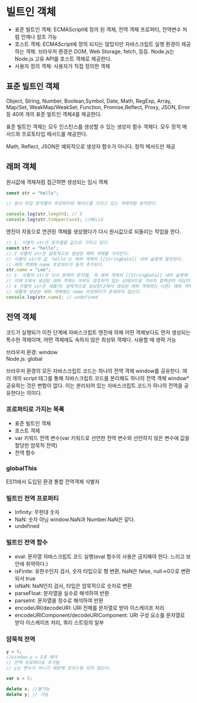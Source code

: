 # 빌트인 객체

- 표준 빌트인 객체: ECMAScript에 정의 된 객체, 전역 객체 프로퍼티, 전역변수 처럼 언제나 참조 가능
- 호스트 객체: ECMAScript에 정의 되지는 않았지만 자바스크립트 실헹 환경이 제공하는 객체. 브라우저 환경은 DOM, Web Storage, fetch, 등등. Node.js는 Node.js 고유 API를 호스트 객체로 제공한다.
- 사용자 정의 객체: 사용자가 직접 정의한 객체

## 표준 빌트인 객체

Object, String, Number, Boolean,Symbol, Date, Math, RegExp, Array, Map/Set, WeakMap/WeakSet, Function, Promise,Reflect, Proxy, JSON, Error 등 40여 개의 표준 빌트인 객체4를 제공한다.

표준 빌트인 객체는 모두 인스턴스를 생성할 수 있는 생성자 함수 객체다. 모두 정적 메서드와 프로토타입 메서드를 제공한다.

Math, Reflect, JSON은 예외적으로 생성자 함수가 아니다. 정적 메서드만 제공

## 래퍼 객체

원시값에 객체처럼 접근하면 생성되는 임시 객체

```js
const str = "hello";

// 원시 타입 문자열이 프로퍼티와 메서드를 가지고 있는 객체처럼 동작한다.

console.log(str.length); // 5
console.log(str.toUpperCase); //HELLO
```

엔진이 자동으로 연관된 객체를 생성했다가 다시 원시값으로 되돌리는 작업을 한다.

```js
// 1. 식별자 str은 문자열을 값으로 가지고 있다.
const str = "hello";
// 2 식별자 str은 암묵적으로 생성된 래퍼 객체를 가리킨다.
// 식별자 str의 값 'hello'는 래퍼 객체의 [[StringData]] 내부 슬롯에 할당된다.
// 래퍼 객체에 name 프로퍼티가 동적 추가된다.
str.name = "Lee";
// 3. 식별자 str은 다시 원래의 문자열, 즉 래퍼 객체의 [[StringData]] 내부 슬롯에 할당된 원시값을 갖는다.
// 이때 2에서 생성된 래퍼 객체는 아무도 참조하지 않는 상태이므로 가비지 컬렉션의 대상이 된다.
// 4 식별자 str은 새롭거/ 암묵적으로 생성된(2에서 생성된 래퍼 객체와는 다른) 래퍼 객체를 가리킨다.
// 새롭게 생성된 래퍼 객체에는 name 프로퍼티가 존재하지 않는다.
console.log(str.name); // undefined
```

## 전역 객체

코드가 실행되기 이전 단계에 자바스크립트 엔진에 의해 어떤 객체보다도 먼저 생성되는 특수한 객체이며, 어떤 객체에도 속하지 않은 최상위 객체다. 사용할 때 생략 가능

브라우저 환경: window  
Node.js: global

브라우저 환경의 모든 자바스크립트 코드는 하나의 전역 객체 window를 공유한다. 여러 개의 script 태그를 통해 자바스크립트
코드를 분리해도 하나의 전역 객체 window\* 공유하는 것은 변함이 없다. 이는 분리되어 있는 자바스크립트 코드가 하나의 전역을
공유한다는 의미다.

### 프로퍼티로 가지는 목록

- 표준 빌트인 객체
- 호스트 객체
- var 키워드 전역 변수(var 키워드로 선언한 전역 변수와 선언하지 않은 변수에 값을 할당한 암묵적 전역)
- 전역 함수

### globalThis

ES11에서 도입된 환경 통합 전역객체 식별자

### 빌트인 전역 프로퍼티

- Infinity: 무한대 숫자
- NaN: 숫자 아님 window.NaN과 Number.NaN은 같다.
- undefined

### 빌트인 전역 함수

- eval: 문자열 자바스크립트 코드 실행(eval 함수의 사용은 금지해야 한다. 느리고 보안에 취약하다.)
- isFinite: 유한수인지 검사, 숫자 타입으로 형 변환, NaN은 false, null->0으로 변환되서 true
- isNaN: NaN인지 검사, 타입은 암묵적으로 숫자로 변환
- parseFloat: 문자열을 실수로 해석하여 반환
- parseInt: 문자열을 정수로 해석하여 반환
- encodeURI/decodeURI: URI 전체를 문자열로 받아 이스케이프 처리
- encodeURIComponent/decodeURIComponent: URI 구성 요소를 문자열로 받아 이스케이프 처리, 쿼리 스트링의 일부

### 암묵적 전역

```js
y = 5;
//window.y = 5로 해석
// 전역 프로퍼티로 추가됨
// y는 변수가 아니기 때문에 호이스팅 되지 않는다.

var x = 5;

delete x; //불가능
delete y; // 가능
```
